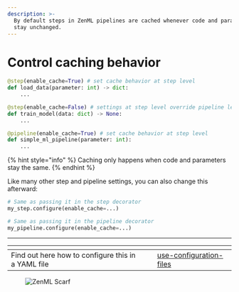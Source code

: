 ```yaml
---
description: >-
  By default steps in ZenML pipelines are cached whenever code and parameters
  stay unchanged.
---
```


# Control caching behavior

```python
@step(enable_cache=True) # set cache behavior at step level
def load_data(parameter: int) -> dict:
    ...

@step(enable_cache=False) # settings at step level override pipeline level
def train_model(data: dict) -> None:
    ...

@pipeline(enable_cache=True) # set cache behavior at step level
def simple_ml_pipeline(parameter: int):
    ...
```

{% hint style="info" %}
Caching only happens when code and parameters stay the same.
{% endhint %}

Like many other step and pipeline settings, you can also change this afterward:

```python
# Same as passing it in the step decorator
my_step.configure(enable_cache=...)

# Same as passing it in the pipeline decorator
my_pipeline.configure(enable_cache=...)
```

***

<table data-view="cards"><thead><tr><th></th><th></th><th></th><th data-hidden data-card-target data-type="content-ref"></th></tr></thead><tbody><tr><td>Find out here how to configure this in a YAML file</td><td></td><td></td><td><a href="../use-configuration-files/">use-configuration-files</a></td></tr></tbody></table>
<!-- For scarf -->
<figure><img alt="ZenML Scarf" referrerpolicy="no-referrer-when-downgrade" src="https://static.scarf.sh/a.png?x-pxid=f0b4f458-0a54-4fcd-aa95-d5ee424815bc" /></figure>


